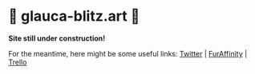 # 🚧 glauca-blitz.art 🚧
**Site still under construction!**

For the meantime, here might be some useful links:
[Twitter](https://twitter.com/Glaucablitz) | [FurAffinity](https://www.furaffinity.net/user/glaucablitz/) | [Trello](https://trello.com/b/0bcHEqGv/glauca-commissions) 
